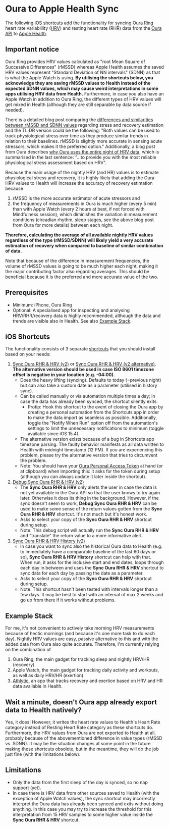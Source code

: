 # Oura to Apple Health Sync
The following [iOS shortcuts](#ios-shortcuts) add the functionality for syncing [Oura Ring](https://ouraring.com/) heart rate variablility ([HRV](https://en.wikipedia.org/wiki/Heart_rate_variability)) and resting heart rate (RHR) data from the [Oura API](https://cloud.ouraring.com/docs/) to [Apple Health](https://www.apple.com/ios/health/). 

## Important notice
Oura Ring provides HRV values calculated as "root Mean Square of Successive Differences" (rMSSD) whereas Apple Health assumes the saved HRV values represent "Standard Deviation of NN intervals" (SDNN) as that is what the Apple Watch is using. **By utilising the shortcuts below, you acknowledge they are saving rMSSD values to Health instead of the expected SDNN values, which may cause weird interpretations in some apps utilising HRV data from Health.** Furthermore, in case you also have an Apple Watch in addition to Oura Ring, the different types of HRV values will get mixed in Health (although they are still separable by data source if needed).

There is a detailed blog post comparing the [differences and similarities between rMSSD and SDNN values](https://www.hrv4training.com/blog/heart-rate-variability-hrv-features-can-we-use-sdnn-instead-of-rMSSD-a-data-driven-perspective-on-short-term-variability-analysis) regarding stress and recovery estimation and the TL;DR version could be the following: "Both values can be used to track physiological stress over time as they produce similar trends in relation to their baselines. rMSSD is slightly more accurate in sensing acute stressors, which makes it the preferred option." Additionally, a blog post from Oura describes [why Oura uses the entire night of HRV data](https://ouraring.com/blog/hrv-data/), which is summarised in the last sentence: "...to provide you with the most reliable physiological stress assessment based on HRV".

Because the main usage of the nightly HRV (and HR) values is to estimate physiological stress and recovery, it is highly likely that adding the Oura HRV values to Health will increase the accuracy of recovery estimation because 
1. rMSSD is the more accurate estimator of acute stressors and 
2. the frequency of measurements in Oura is much higher (every 5 min) than with Apple Watch (every 2 hours at best, if not forced with Mindfulness session), which diminishes the variation in measurement conditions (circadian rhythm, sleep stages, see the above blog post from Oura for more details) between each night.

**Therefore, calculating the average of all available nightly HRV values regardless of the type (rMSSD/SDNN) will likely yield a very accurate estimation of recovery when compared to baseline of similar combination of data.**

Note that because of the difference in measurement frequencies, the volume of rMSSD values is going to be much higher each night, making it the major contributing factor also regarding averages. This should be beneficial because it is the preferred and more accurate value of the two.

## Prerequisites
* Minimum: iPhone, Oura Ring
* Optional: A specialised app for inspecting and analysing HRV/RHR/recovery data is highly recommended, although the data and trends are visible also in Health. See also [Example Stack](#example-stack).

## iOS Shortcuts
The functionality consists of 3 separate [shortcuts](https://support.apple.com/guide/shortcuts/welcome/ios) that you should install based on your needs:

1. [Sync Oura RHR & HRV (v2)](https://www.icloud.com/shortcuts/cd4567465a154b75a23f0bc0de9ce9e4) or [Sync Oura RHR & HRV (v2 alternative)](https://www.icloud.com/shortcuts/75bca66fb9ba4c12b0eab080e48450a1). **The alternative version should be used in case ISO 8601 timezone offset is negative in your location (e.g. -04:00).**
    * Does the heavy lifting (syncing). Defaults to today (=previous night) but can also take a custom date as a parameter (utilised in history sync).
    * Can be called manually or via automation multiple times a day; in case the data has already been synced, the shortcut silently exits.
        * Protip: Hook this shortcut to the event of closing the Oura app by creating a personal automation from the Shortcuts app in order to make the data import as seamless as possible. Additionally, toggle the "Notify When Run" option off from the automation's settings to limit the unnecessary notifications to minimum (toggle available since iOS 15.4).
    * The alternative version exists because of a bug in Shortcuts app timezone parsing. The faulty behavior manifests as all data written to Health with midnight timestamp (12 PM). If you are experiencing this problem, please try the alternative version that tries to circumvent the problem.
    * Note: You should have your [Oura Personal Access Token](https://cloud.ouraring.com/personal-access-tokens) at hand (or at clipboard) when importing this: it asks for the token during setup (although you can always update it later inside the shortcut).
2. [Debug Sync Oura RHR & HRV (v2)](https://www.icloud.com/shortcuts/d94f3b90c0cf4b0e91973548705acf1e)
    * The **Sync Oura RHR & HRV** only alerts the user in case the data is not yet available in the Oura API so that the user knows to try again later. Otherwise it does its thing in the background. However, if the sync doesn't seem to work, **Debug Sync Oura RHR & HRV** can be used to make some sense of the return values gotten from the **Sync Oura RHR & HRV** shortcut. It's not much but it's honest work.
    * Asks to select your copy of the **Sync Oura RHR & HRV** shortcut during setup.
    * Note: This debug script will actually run the **Sync Oura RHR & HRV** and "translate" the return value to a more informative alert.
3. [Sync Oura RHR & HRV History (v2)](https://www.icloud.com/shortcuts/b1962f63b0f74cce98bdc45bbf50854e)
    * In case you want to sync also the historical Oura data to Health (e.g. to immediately have a comparable baseline of the last 60 days or so), **Sync Oura RHR & HRV History** shortcut can help with that. When run, it asks for the inclusive start and end dates, loops through each day in between and uses the **Sync Oura RHR & HRV** shortcut to sync data for each day by passing the date as a parameter.
    * Asks to select your copy of the **Sync Oura RHR & HRV** shortcut during setup.
    * Note: This shortcut hasn't been tested with intervals longer than a few days. It may be best to start with an interval of max 2 weeks and go up from there if it works without problems.

## Example Stack
For me, it's not convenient to actively take morning HRV measurements because of hectic mornings (and because it's one more task to do each day). Nightly HRV values are easy, passive alternative to this and with the added data from Oura also quite accurate. Therefore, I'm currently relying on the combination of

1. Oura Ring, the main gadget for tracking sleep and nightly HRV/HR (recovery)
2. Apple Watch, the main gadget for tracking daily activity and workouts, as well as daily HRV/HR (exertion)
3. [Athlytic](https://athlytic.github.io/athlyticapp/), an app that tracks recovery and exertion based on HRV and HR data available in Health.

## Wait a minute, doesn't Oura app already export data to Health natively?
Yes, it does! However, it writes the heart rate values to Health's Heart Rate category instead of Resting Heart Rate category as these shortcuts do. Furthermore, the HRV values from Oura are not exported to Health at all, probably because of the abovementioned difference in value types (rMSSD vs. SDNN). It may be the situation changes at some point in the future making these shortcuts obsolete, but in the meantime, they will do the job just fine (with the limitations below).

## Limitations
* Only the data from the first sleep of the day is synced, so no nap support (yet).
* In case there is HRV data from other sources saved to Health (with the exception of Apple Watch values), the sync shortcut may incorrectly interpret the Oura data has already been synced and exits without doing anything. In this case you may try to increase the threshold for this interpretation from 15 HRV samples to some higher value inside the **Sync Oura RHR & HRV** shortcut.